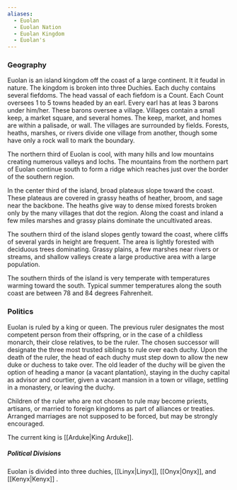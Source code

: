 ```yaml
---
aliases:
  - Euolan
  - Euolan Nation
  - Euolan Kingdom
  - Euolan's
---
```

### Geography

Euolan is an island kingdom off the coast of a large continent. It it feudal in nature. The kingdom is broken into three Duchies. Each duchy contains several fiefdoms. The head vassal of each fiefdom is a Count. Each Count oversees 1 to 5 towns headed by an earl. Every earl has at leas 3 barons under him/her. These barons oversee a village. Villages contain a small keep, a market square, and several homes. The keep, market, and homes are within a palisade, or wall. The villages are surrounded by fields. Forests, heaths, marshes, or rivers divide one village from another, though some have only a rock wall to mark the boundary.

The northern third of Euolan is cool, with many hills and low mountains creating numerous valleys and lochs. The mountains from the northern part of Euolan continue south to form a ridge which reaches just over the border of the southern region. 

In the center third of the island, broad plateaus slope toward the coast. These plateaus are covered in grassy heaths of heather, broom, and sage near the backbone. The heaths give way to dense mixed forests broken only by the many villages that dot the region. Along the coast and inland a few miles marshes and grassy plains dominate the uncultivated areas.

The southern third of the island slopes gently toward the coast, where cliffs of several yards in height are frequent. The area is lightly forested with deciduous trees dominating. Grassy plains, a few marshes near rivers or streams, and shallow valleys create a large productive area with a large population.

The southern thirds of the island is very temperate with temperatures warming toward the south. Typical summer temperatures along the south coast are between 78 and 84 degrees Fahrenheit.


### Politics

Euolan is ruled by a king or queen. The previous ruler designates the most competent person from their offspring, or in the case of a childless monarch, their close relatives, to be the ruler. The chosen successor will designate the three most trusted siblings to rule over each duchy. Upon the death of the ruler, the head of each duchy must step down to allow the new duke or duchess to take over. The old leader of the duchy will be given the option of heading a manor (a vacant plantation), staying in the duchy capital as advisor and courtier, given a vacant mansion in a town or village, settling in a monastery, or leaving the duchy.

Children of the ruler who are not chosen to rule may become priests, artisans, or married to foreign kingdoms as part of alliances or treaties. Arranged marriages are not supposed to be forced, but may be strongly encouraged.

The current king is [[Arduke|King Arduke]]. 

##### Political Divisions
Euolan is divided into three duchies, [[Linyx|Linyx]], [[Onyx|Onyx]], and [[Kenyx|Kenyx]]  .